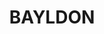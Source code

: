 ---
lastmod: '2025-04-06T06:05:20+00:00'
latitude: -30.357168
layout: suburb
longitude: 153.08188
postcode: '2452'
state: NSW
title: BAYLDON
url: /nsw/bayldon/
---